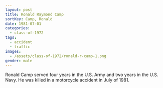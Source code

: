 ```yaml
---
layout: post
title: Ronald Raymond Camp
sortKey: Camp, Ronald
date: 1981-07-01
categories:
  - class-of-1972
tags:
  - accident
  - traffic
images:
  - /assets/class-of-1972/ronald-r-camp-1.png
gender: male
---
```

Ronald Camp served four years in the U.S. Army and two years in the U.S. Navy. He was killed in a motorcycle accident in July of 1981.
